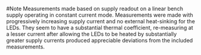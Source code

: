 #Note
Measurements made based on supply readout on a linear bench supply operating in constant current mode. Measurements were made with progressively increasing supply current and no external heat-sinking for the LEDs. They seem to have a substantial thermal coefficient, re-measuring at a lesser current after allowing the LEDs to be heated by substantially greater supply currents produced appreciable deviations from the included measurements.

